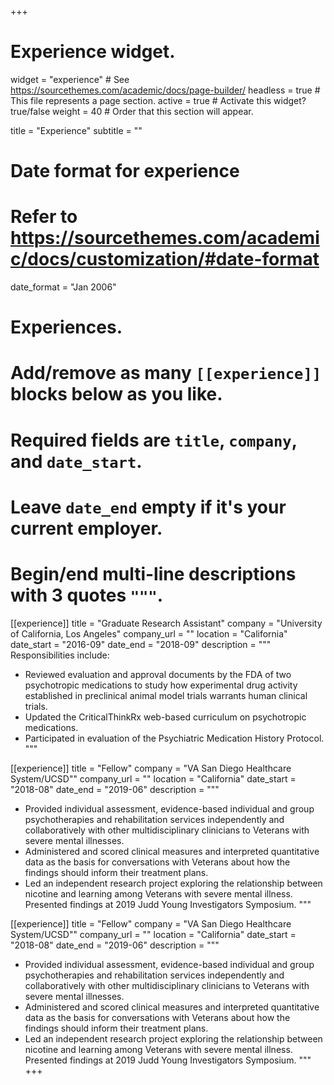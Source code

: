 +++
# Experience widget.
widget = "experience"  # See https://sourcethemes.com/academic/docs/page-builder/
headless = true  # This file represents a page section.
active = true  # Activate this widget? true/false
weight = 40  # Order that this section will appear.

title = "Experience"
subtitle = ""

# Date format for experience
#   Refer to https://sourcethemes.com/academic/docs/customization/#date-format
date_format = "Jan 2006"

# Experiences.
#   Add/remove as many `[[experience]]` blocks below as you like.
#   Required fields are `title`, `company`, and `date_start`.
#   Leave `date_end` empty if it's your current employer.
#   Begin/end multi-line descriptions with 3 quotes `"""`.
[[experience]]
  title = "Graduate Research Assistant"
  company = "University of California, Los Angeles"
  company_url = ""
  location = "California"
  date_start = "2016-09"
  date_end = "2018-09"
  description = """
  Responsibilities include:
  
  * Reviewed evaluation and approval documents by the FDA of two psychotropic medications to study how experimental drug activity established in preclinical animal model trials warrants human clinical trials. 
  * Updated the CriticalThinkRx web-based curriculum on psychotropic medications.
  * Participated in evaluation of the Psychiatric Medication History Protocol. 
  """

[[experience]]
  title = "Fellow"
  company = "VA San Diego Healthcare System/UCSD""
  company_url = ""
  location = "California"
  date_start = "2018-08"
  date_end = "2019-06"
  description = """
  * Provided individual assessment, evidence-based individual and group psychotherapies and rehabilitation services independently and collaboratively with other multidisciplinary clinicians to Veterans with severe mental illnesses.
  * Administered and scored clinical measures and interpreted quantitative data as the basis for conversations with Veterans about how the findings should inform their treatment plans.
* Led an independent research project exploring the relationship between nicotine and learning among Veterans with severe mental illness. Presented findings at 2019 Judd Young Investigators Symposium.
 """

[[experience]]
  title = "Fellow"
  company = "VA San Diego Healthcare System/UCSD""
  company_url = ""
  location = "California"
  date_start = "2018-08"
  date_end = "2019-06"
  description = """
  * Provided individual assessment, evidence-based individual and group psychotherapies and rehabilitation services independently and collaboratively with other multidisciplinary clinicians to Veterans with severe mental illnesses.
  * Administered and scored clinical measures and interpreted quantitative data as the basis for conversations with Veterans about how the findings should inform their treatment plans.
* Led an independent research project exploring the relationship between nicotine and learning among Veterans with severe mental illness. Presented findings at 2019 Judd Young Investigators Symposium.
 """
+++
